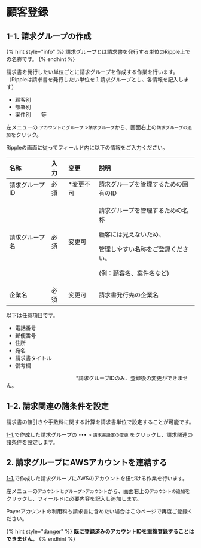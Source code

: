 # 顧客登録

## 1-1. 請求グループの作成

{% hint style="info" %}
請求グループとは請求書を発行する単位のRipple上での名称です。
{% endhint %}

請求書を発行したい単位ごとに請求グループを作成する作業を行います。（Rippleは請求書を発行したい単位を１請求グループとし、各情報を記入します）

* 顧客別
* 部署別
* 案件別　　等



左メニューの `アカウントとグループ` &gt;`請求グループ`から、画面右上の`請求グループの追加`をクリック。

Rippleの画面に従ってフィールド内に以下の情報をご入力ください。

<table>
  <thead>
    <tr>
      <th style="text-align:left">&#x540D;&#x79F0;</th>
      <th style="text-align:left">&#x5165;&#x529B;</th>
      <th style="text-align:left">&#x5909;&#x66F4;</th>
      <th style="text-align:left">&#x8AAC;&#x660E;</th>
    </tr>
  </thead>
  <tbody>
    <tr>
      <td style="text-align:left">&#x8ACB;&#x6C42;&#x30B0;&#x30EB;&#x30FC;&#x30D7;ID</td>
      <td style="text-align:left">&#x5FC5;&#x9808;</td>
      <td style="text-align:left">*&#x5909;&#x66F4;&#x4E0D;&#x53EF;</td>
      <td style="text-align:left">&#x8ACB;&#x6C42;&#x30B0;&#x30EB;&#x30FC;&#x30D7;&#x3092;&#x7BA1;&#x7406;&#x3059;&#x308B;&#x305F;&#x3081;&#x306E;&#x56FA;&#x6709;&#x306E;ID</td>
    </tr>
    <tr>
      <td style="text-align:left">&#x8ACB;&#x6C42;&#x30B0;&#x30EB;&#x30FC;&#x30D7;&#x540D;</td>
      <td style="text-align:left">&#x5FC5;&#x9808;</td>
      <td style="text-align:left">&#x5909;&#x66F4;&#x53EF;</td>
      <td style="text-align:left">
        <p>&#x8ACB;&#x6C42;&#x30B0;&#x30EB;&#x30FC;&#x30D7;&#x3092;&#x7BA1;&#x7406;&#x3059;&#x308B;&#x305F;&#x3081;&#x306E;&#x540D;&#x79F0;</p>
        <p>&#x9867;&#x5BA2;&#x306B;&#x306F;&#x898B;&#x3048;&#x306A;&#x3044;&#x305F;&#x3081;&#x3001;</p>
        <p>&#x7BA1;&#x7406;&#x3057;&#x3084;&#x3059;&#x3044;&#x540D;&#x79F0;&#x3092;&#x3054;&#x767B;&#x9332;&#x304F;&#x3060;&#x3055;&#x3044;&#x3002;</p>
        <p>(&#x4F8B;&#xFF1A;&#x9867;&#x5BA2;&#x540D;&#x3001;&#x6848;&#x4EF6;&#x540D;&#x306A;&#x3069;)</p>
      </td>
    </tr>
    <tr>
      <td style="text-align:left">&#x4F01;&#x696D;&#x540D;</td>
      <td style="text-align:left">&#x5FC5;&#x9808;</td>
      <td style="text-align:left">&#x5909;&#x66F4;&#x53EF;</td>
      <td style="text-align:left">&#x8ACB;&#x6C42;&#x66F8;&#x767A;&#x884C;&#x5148;&#x306E;&#x4F01;&#x696D;&#x540D;</td>
    </tr>
  </tbody>
</table>以下は任意項目です。

* 電話番号
* 郵便番号
* 住所
* 宛名
* 請求書タイトル
* 備考欄

　　　　　　　　　　　　　                      \*請求グループIDのみ、登録後の変更ができません。

## 1-2. 請求関連の諸条件を設定

請求書の値引きや手数料に関する計算を請求書単位で設定することが可能です。

[1-1.](https://app.gitbook.com/@mobingidocs/s/docs/~/edit/drafts/-Lgkj2JW-gQ_b7KZifbT/v/ripple/guide/set-up/register-customer#1-gurpuno)で作成した請求グループの `•••` &gt; `請求書設定の変更` をクリックし、請求関連の諸条件を設定します。

## 2. 請求グループにAWSアカウントを連結する

[1-1.](https://app.gitbook.com/@mobingidocs/s/docs/~/edit/drafts/-Lgkj2JW-gQ_b7KZifbT/v/ripple/guide/set-up/register-customer#1-gurpuno)で作成した請求グループにAWSのアカウントを紐づける作業を行います。

左メニューの`アカウントとグループ`&gt;`アカウント`から、画面右上の`アカウントの追加`をクリックし、フィールドに必要内容を記入し追加します。

Payerアカウントの利用料も請求書に含めたい場合はこのページで再度ご登録ください。

{% hint style="danger" %}
**既に登録済みのアカウントIDを重複登録することはできません。**
{% endhint %}



